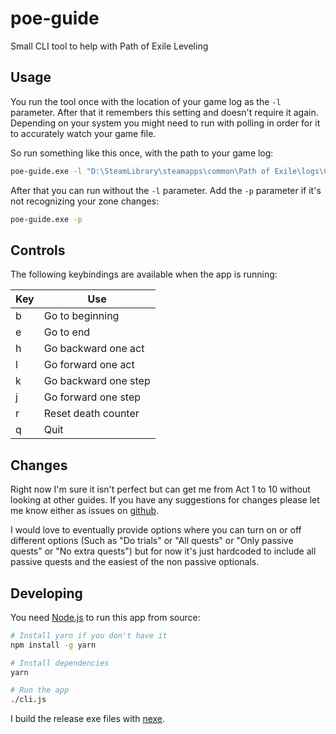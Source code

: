 # poe-guide

Small CLI tool to help with Path of Exile Leveling

## Usage

You run the tool once with the location of your game log as the `-l` parameter.
After that it remembers this setting and doesn't require it again. Depending on
your system you might need to run with polling in order for it to accurately
watch your game file.

So run something like this once, with the path to your game log:

```sh
poe-guide.exe -l "D:\SteamLibrary\steamapps\common\Path of Exile\logs\Client.txt"
```

After that you can run without the `-l` parameter. Add the `-p` parameter if
it's not recognizing your zone changes:

```sh
poe-guide.exe -p
```

## Controls

The following keybindings are available when the app is running:

| Key | Use |
|-----|-----|
| b | Go to beginning |
| e | Go to end |
| h | Go backward one act |
| l | Go forward one act |
| k | Go backward one step |
| j | Go forward one step |
| r | Reset death counter |
| q | Quit |

## Changes

Right now I'm sure it isn't perfect but can get me from Act 1 to 10 without
looking at other guides. If you have any suggestions for changes please let me
know either as issues on [github](https://github.com/kelsin/poe-guide/issues).

I would love to eventually provide options where you can turn on or off
different options (Such as "Do trials" or "All quests" or "Only passive quests"
or "No extra quests") but for now it's just hardcoded to include all passive
quests and the easiest of the non passive optionals.

## Developing

You need [Node.js](https://nodejs.org/en/) to run this app from source:

```sh
# Install yarn if you don't have it
npm install -g yarn

# Install dependencies
yarn

# Run the app
./cli.js
```

I build the release exe files with [nexe](https://github.com/nexe/nexe).

